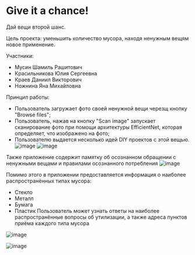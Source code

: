 # Give it a chance!
Дай вещи второй шанс.

Цель проекта: уменьшить количество мусора, находя ненужным вещям новое применение.

Участники:
* Мусин Шамиль Рашитович
* Красильникова Юлия Сергеевна
* Краев Даниил Викторович
* Ножнина Яна Михайловна

Принцип работы:
* Пользователь загружает фото своей ненужной вещи черезщ кнопку "Browse files";
* Пользователь, нажав на кнопку "Scan image" запускает сканирование фото при помощи архитектуры EfficientNet, которая определяет, что изображено на фото;
* Пользователю выдается несколько идей DIY проектов с этой вещью.
![image](https://github.com/sml-msn/projPE23/assets/76066877/81302e21-f5c6-44b1-ada8-76c1874a2a9d)
![image](https://github.com/sml-msn/projPE23/assets/76066877/cfaea6e3-8556-4c19-a026-04ea5f39461b)


Также приложение содержит памятку об осознанном обращении с ненужными вещами и правилами осознанного потребления
![image](https://github.com/sml-msn/projPE23/assets/76066877/ad67877d-3a99-44a7-adbf-c2bcfbed69aa)

Помимо этого в приложении предоставляется информация о наиболее распространённых типах мусора: 
* Стекло
* Металл
* Бумага
* Пластик
Пользователь может узнать ответы на наиболее распространённые вопросы об утилизации, а также адреса пунктов приёма каждого типа мусора

![image](https://github.com/sml-msn/projPE23/assets/76066877/9e4355b8-e7bb-4f74-b499-054eb6685113)

![image](https://github.com/sml-msn/projPE23/assets/76066877/89b653d4-24d6-4852-bac7-ce5349d7342c)
